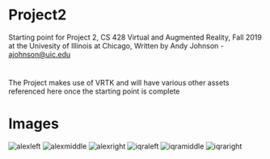 # Project2
Starting point for Project 2, CS 428 Virtual and Augmented Reality, Fall 2019 at the Univesity of Illinois at Chicago,
Written by Andy Johnson - ajohnson@uic.edu
#
The Project makes use of VRTK and will have various other assets referenced here once the starting point is complete
# Images
![alexleft](https://user-images.githubusercontent.com/35465848/67251709-87c83600-f435-11e9-9363-6eb5da113638.PNG)
![alexmiddle](https://user-images.githubusercontent.com/35465848/67251711-88f96300-f435-11e9-8875-c165b740441f.PNG)
![alexright](https://user-images.githubusercontent.com/35465848/67251712-8ac32680-f435-11e9-8184-690cc9abc832.PNG)
![iqraleft](https://user-images.githubusercontent.com/35465848/67251716-8bf45380-f435-11e9-8fc4-aaf034f18595.PNG)
![iqramiddle](https://user-images.githubusercontent.com/35465848/67251717-8d258080-f435-11e9-8c69-06fa25b9a68c.PNG)
![iqraright](https://user-images.githubusercontent.com/35465848/67251718-8eef4400-f435-11e9-8461-87e96425813d.PNG)
